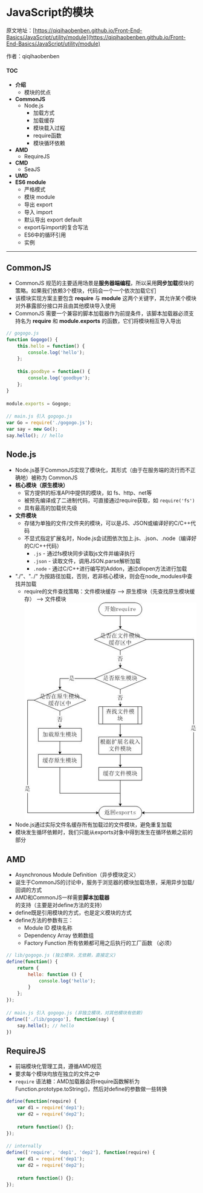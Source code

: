 # JavaScript的模块

原文地址：[https://qiqihaobenben.github.io/Front-End-Basics/JavaScript/utility/module](https://qiqihaobenben.github.io/Front-End-Basics/JavaScript/utility/module)

作者：qiqihaobenben

#### TOC

* **介绍**
  * 模块的优点
* **CommonJS**
  * Node.js
    * 加载方式
    * 加载缓存
    * 模块载入过程
    * require函数
    * 模块循环依赖
* **AMD**
  * RequireJS
* **CMD**
  * SeaJS
* **UMD**
* **ES6 module**
  * 严格模式
  * 模块 module
  * 导出 export
  * 导入 import
  * 默认导出 export default
  * export与import的复合写法
  * ES6中的循环引用
  * 实例

---

## CommonJS

* CommonJS 规范的主要适用场景是**服务器端编程**，所以采用**同步加载**模块的策略。如果我们依赖3个模块，代码会一个一个依次加载它们
* 该模块实现方案主要包含 **require** 与 **module** 这两个关键字，其允许某个模块对外暴露部分接口并且由其他模块导入使用
* CommonJS 需要一个兼容的脚本加载器作为前提条件，该脚本加载器必须支持名为 **require** 和 **module.exports** 的函数，它们将模块相互导入导出

```js
// gogogo.js
function Gogogo() {
    this.hello = function() {
        console.log('hello');
    };

    this.goodbye = function() {
        console.log('goodbye');
    };
}

module.exports = Gogogo;

// main.js 引入 gogogo.js
var Go = require('./gogogo.js');
var say = new Go();
say.hello(); // hello
```

## Node.js

* Node.js基于CommonJS实现了模块化，其形式（由于在服务端的流行而不正确地）被称为 CommonJS
* **核心模块（原生模块）**
  * 官方提供的标准API中提供的模块，如 fs、http、net等
  * 被预先编译成了二进制代码，可直接通过require获取，如 `require('fs')` 
  * 具有最高的加载优先级
* **文件模块**
  * 存储为单独的文件/文件夹的模块，可以是JS、JSON或编译好的C/C++代码
  * 不显式指定扩展名时，Node.js会试图依次加上.js、.json、.node（编译好的C/C++代码）
    * `.js` - 通过fs模块同步读取js文件并编译执行
    * `.json` - 读取文件，调用JSON.parse解析加载
    * `.node` - 通过C/C++进行编写的Addon，通过dlopen方法进行加载
* "./"、"../" 为按路径加载，否则，若非核心模块，则会在node\_modules中查找并加载
  * require的文件查找策略：文件模块缓存 --&gt; 原生模块（先查找原生模块缓存） --&gt; 文件模块
    ![](/assets/image1.jpg)
* Node.js通过实际文件名缓存所有加载过的文件模块，避免重复加载
* 模块发生循环依赖时，我们只能从exports对象中得到发生在循环依赖之前的部分

## AMD

* Asynchronous Module Definition（异步模块定义）
* 诞生于CommonJS的讨论中，服务于浏览器的模块加载场景，采用异步加载/回调的方式
* AMD和CommonJS一样需要**脚本加载器**的支持（主要是对define方法的支持）
* define既是引用模块的方式，也是定义模块的方式
* define方法的参数有三：
  * Module ID 模块名称
  * Dependency Array 依赖数组
  * Factory Function 所有依赖都可用之后执行的工厂函数 （必须）

```js
// lib/gogogo.js (独立模块，无依赖，直接定义)
define(function() {
    return {
        hello: function () {
            console.log('hello');
        }
    };
});

// main.js 引入 gogogo.js (非独立模块，对其他模块有依赖)
define(['./lib/gogogo'], function(say) {
    say.hello(); // hello
})
```

## RequireJS

* 前端模块化管理工具，遵循AMD规范
* 要求每个模块均放在独立的文件之中
* `require` 语法糖：AMD加载器会将require函数解析为Function.prototype.toString\(\)，然后对define的参数做一些转换

```js
define(function(require) {
    var d1 = require('dep1');
    var d2 = require('dep2');

    return function() {};
});

// internally
define(['require', 'dep1', 'dep2'], function(require) {
    var d1 = require('dep1');
    var d2 = require('dep2');

    return function() {};
});
```



